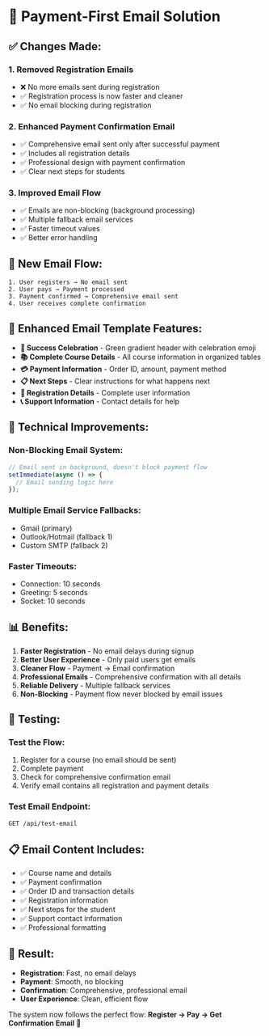 # 🎯 Payment-First Email Solution

## ✅ **Changes Made:**

### 1. **Removed Registration Emails**
- ❌ No more emails sent during registration
- ✅ Registration process is now faster and cleaner
- ✅ No email blocking during registration

### 2. **Enhanced Payment Confirmation Email**
- ✅ Comprehensive email sent only after successful payment
- ✅ Includes all registration details
- ✅ Professional design with payment confirmation
- ✅ Clear next steps for students

### 3. **Improved Email Flow**
- ✅ Emails are non-blocking (background processing)
- ✅ Multiple fallback email services
- ✅ Faster timeout values
- ✅ Better error handling

## 📧 **New Email Flow:**

```
1. User registers → No email sent
2. User pays → Payment processed
3. Payment confirmed → Comprehensive email sent
4. User receives complete confirmation
```

## 🎨 **Enhanced Email Template Features:**

- **🎉 Success Celebration** - Green gradient header with celebration emoji
- **📚 Complete Course Details** - All course information in organized tables
- **💳 Payment Information** - Order ID, amount, payment method
- **📋 Next Steps** - Clear instructions for what happens next
- **👤 Registration Details** - Complete user information
- **📞 Support Information** - Contact details for help

## 🔧 **Technical Improvements:**

### **Non-Blocking Email System:**
```javascript
// Email sent in background, doesn't block payment flow
setImmediate(async () => {
  // Email sending logic here
});
```

### **Multiple Email Service Fallbacks:**
- Gmail (primary)
- Outlook/Hotmail (fallback 1)
- Custom SMTP (fallback 2)

### **Faster Timeouts:**
- Connection: 10 seconds
- Greeting: 5 seconds
- Socket: 10 seconds

## 📊 **Benefits:**

1. **Faster Registration** - No email delays during signup
2. **Better User Experience** - Only paid users get emails
3. **Cleaner Flow** - Payment → Email confirmation
4. **Professional Emails** - Comprehensive confirmation with all details
5. **Reliable Delivery** - Multiple fallback services
6. **Non-Blocking** - Payment flow never blocked by email issues

## 🧪 **Testing:**

### **Test the Flow:**
1. Register for a course (no email should be sent)
2. Complete payment
3. Check for comprehensive confirmation email
4. Verify email contains all registration and payment details

### **Test Email Endpoint:**
```bash
GET /api/test-email
```

## 📋 **Email Content Includes:**

- ✅ Course name and details
- ✅ Payment confirmation
- ✅ Order ID and transaction details
- ✅ Registration information
- ✅ Next steps for the student
- ✅ Support contact information
- ✅ Professional formatting

## 🚀 **Result:**

- **Registration**: Fast, no email delays
- **Payment**: Smooth, no blocking
- **Confirmation**: Comprehensive, professional email
- **User Experience**: Clean, efficient flow

The system now follows the perfect flow: **Register → Pay → Get Confirmation Email** 🎯
